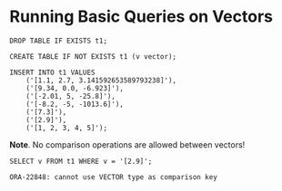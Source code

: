 # Running Basic Queries on Vectors

```
DROP TABLE IF EXISTS t1;

CREATE TABLE IF NOT EXISTS t1 (v vector);

INSERT INTO t1 VALUES
    ('[1.1, 2.7, 3.141592653589793238]'),
    ('[9.34, 0.0, -6.923]'),
    ('[-2.01, 5, -25.8]'),
    ('[-8.2, -5, -1013.6]'),
    ('[7.3]'),
    ('[2.9]'),
    ('[1, 2, 3, 4, 5]');
```

**Note**. No comparison operations are allowed between vectors!

```
SELECT v FROM t1 WHERE v = '[2.9]';

ORA-22848: cannot use VECTOR type as comparison key
```